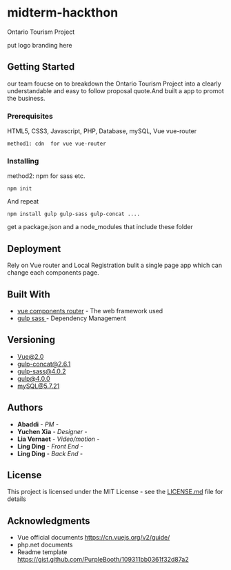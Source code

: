# midterm-hackthon
Ontario Tourism Project



put logo branding here


## Getting Started

our team foucse on to breakdown the Ontario Tourism Project into a clearly understandable and easy to follow proposal quote.And built a app to promot the business.


### Prerequisites

HTML5, CSS3, Javascript, PHP, Database, mySQL, 
Vue vue-router 

```
method1: cdn  for vue vue-router 
```

### Installing

method2: npm for sass etc.

```
npm init 
```

And repeat

```
npm install gulp gulp-sass gulp-concat ....
```

get a package.json and a node_modules that include these folder


## Deployment

Rely on Vue router and Local Registration bulit a single page app which can change each components page.

## Built With

* [vue components router](https://cn.vuejs.org/v2/guide/routing.html) - The web framework used
* [gulp sass ](https://www.npmjs.com/package/gulp-sass) - Dependency Management




## Versioning

+ Vue@2.0
+ gulp-concat@2.6.1
+ gulp-sass@4.0.2
+ gulp@4.0.0
+ mySQL@5.7.21

## Authors

* **Abaddi** - *PM* - 
* **Yuchen Xia** - *Designer* - 
* **Lia Vernaet** - *Video/motion* - 
* **Ling Ding** - *Front End* - 
* **Ling Ding** - *Back End* - 


## License

This project is licensed under the MIT License - see the [LICENSE.md](LICENSE.md) file for details

## Acknowledgments

* Vue official documents https://cn.vuejs.org/v2/guide/
* php.net documents
* Readme template https://gist.github.com/PurpleBooth/109311bb0361f32d87a2
